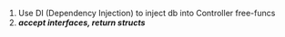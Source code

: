 1. Use DI (Dependency Injection) to inject db into Controller free-funcs
2. ***accept interfaces, return structs***